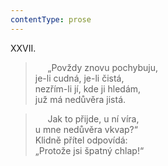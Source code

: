 ```yaml
---
contentType: prose
---
```


XXVII.

>      „Povždy znovu pochybuju,  
> je-li cudná, je-li čistá,  
> nezřím-li jí, kde ji hledám,  
> juž má nedůvěra jistá.

>      Jak to přijde, u ní víra,  
> u mne nedůvěra vkvap?“  
> Klidně přítel odpovídá:  
> „Protože jsi špatný chlap!“
